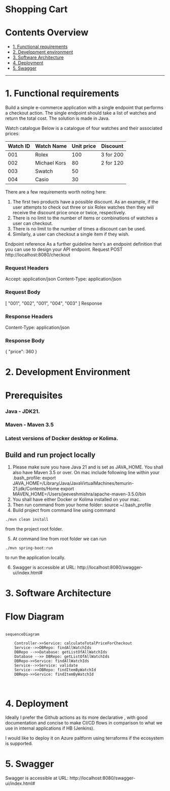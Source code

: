 # Shopping Cart

# Contents Overview
* [1. Functional requirements](#1-functional-requirements)
* [2. Development environment](#2-development-environment)
* [3. Software Architecture](#3-software-architecture)
* [4. Deployment](#4-deployment)
* [5. Swagger](#5-swagger)
---

# 1. Functional requirements
Build a simple e-commerce application with a single endpoint that performs a checkout action.
The single endpoint should take a list of watches and return the total cost. The solution is made in Java.

Watch catalogue
Below is a catalogue of four watches and their associated prices:

|Watch ID| Watch Name   | Unit price | Discount |
|---|---|------------|----------|
| 001  | Rolex  | 100           |     3 for 200     |
| 002  | Michael Kors  | 80           |     2 for 120     |
| 003  | Swatch  |   50         |          |
| 004  | Casio  |    30        |          |


There are a few requirements worth noting here:
1. The first two products have a possible discount. As an example, if the user attempts
to check out three or six Rolex watches then they will receive the discount price once
or twice, respectively. 
2. There is no limit to the number of items or combinations of watches a user
can checkout.
3. There is no limit to the number of times a discount can be used.
4. Similarly, a user can checkout a single item if they wish.

Endpoint reference
As a further guideline here's an endpoint definition that you can use to design your API endpoint.
Request
POST http://localhost:8080/checkout
### Request Headers
Accept: application/json
Content-Type: application/json
### Request Body
[
"001",
"002",
"001",
"004",
"003"
]
Response
### Response Headers
Content-Type: application/json
### Response Body
{ "price": 360 }

# 2. Development Environment  
# Prerequisites

### Java - JDK21.
### Maven - Maven 3.5
### Latest versions of Docker desktop or Kolima.

## Build and run project locally
1. Please make sure you have Java 21 and is set as JAVA_HOME. You shall also have Maven 3.5 or over. On mac include following line within your .bash_profile:
   export JAVA_HOME=/Library/Java/JavaVirtualMachines/temurin-21.jdk/Contents/Home
   export MAVEN_HOME=/Users/jeeveshmishra/apache-maven-3.5.0/bin
2. You shall have either Docker or Kolima installed on your mac.
3. Then run command from your home folder: source ~/.bash_profile
4. Build project from command line using command 
```shell 
./mvn clean install 
```
from the project root folder.

5. At command line from root folder we can run 
```shell 
./mvn spring-boot:run 
```
to run the application locally.

6. Swagger is accessible at URL: http://localhost:8080/swagger-ui/index.html#


# 3. Software Architecture

# Flow Diagram

```mermaid

sequenceDiagram
    
    Controller->>Service: calculateTotalPriceForCheckout
    Service-->>DBRepo: findAllWatchIds
    DBRepo -->>Database: getListOfAllWatchIds
    Database -->> DBRepo: getListOfAllWatchIds
    DBRepo->>Service: findAllWatchIds
    Service-->>Service: validate
    Service-->>DBRepo: findItemByWatchId
    DBRepo->>Service: findItemByWatchId
    
    
```

# 4. Deployment

Ideally I prefer the Github actions as its more declarative , with good documentation and concise to make CI/CD flows in comparison to what we use in internal applications if HB (Jenkins).

I would like to deploy it on Azure paltform using terraforms if the ecosystem is supported.

# 5. Swagger

Swagger is accessible at URL: http://localhost:8080/swagger-ui/index.html#